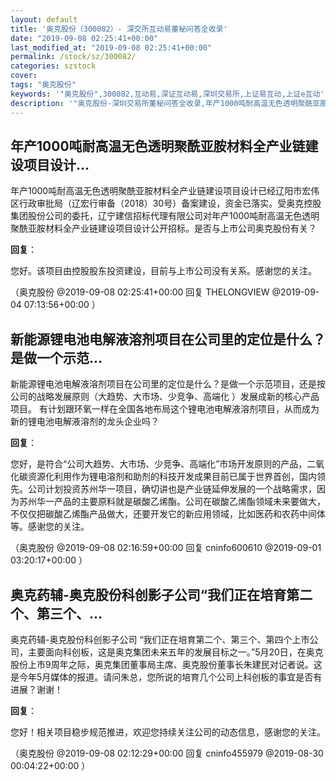 ```yaml
---
layout: default
title: '奥克股份（300082）- 深交所互动易董秘问答全收录'
date: "2019-09-08 02:25:41+00:00"
last_modified_at: "2019-09-08 02:25:41+00:00"
permalink: /stock/sz/300082/
categories: szstock
cover: 
tags: "奥克股份"
keywords: '"奥克股份",300082,互动易,深证互动易,深圳交易所,上证易互动,上证e互动'
description: '"奥克股份-深圳交易所董秘问答全收录,年产1000吨耐高温无色透明聚酰亚胺材料全产业链建设项目设计已经辽阳市宏伟区行政审批局（辽宏行审备（2018）30号）备案建设，资金已落实。受奥克控股集团股份公司的委托，辽宁建信招标代理有限公司对年产1000吨耐高温无色透明聚酰亚胺材料全产业链建设项目设计公开招标。是否与上市公司奥克股份有关？"'
---
```


## 年产1000吨耐高温无色透明聚酰亚胺材料全产业链建设项目设计...

年产1000吨耐高温无色透明聚酰亚胺材料全产业链建设项目设计已经辽阳市宏伟区行政审批局（辽宏行审备（2018）30号）备案建设，资金已落实。受奥克控股集团股份公司的委托，辽宁建信招标代理有限公司对年产1000吨耐高温无色透明聚酰亚胺材料全产业链建设项目设计公开招标。是否与上市公司奥克股份有关？

**回复**：

您好。该项目由控股股东投资建设，目前与上市公司没有关系。感谢您的关注。 

（奥克股份  @2019-09-08 02:25:41+00:00 回复 THELONGVIEW  @2019-09-04 07:13:56+00:00 ）

## 新能源锂电池电解液溶剂项目在公司里的定位是什么？是做一个示范...

新能源锂电池电解液溶剂项目在公司里的定位是什么？是做一个示范项目，还是按公司的战略发展原则（大趋势、大市场、少竞争、高端化 ）发展成新的核心产品项目。
有计划跟环氧一样在全国各地布局这个锂电池电解液溶剂项目，从而成为新的锂电池电解液溶剂的龙头企业吗？

**回复**：

您好，是符合“公司大趋势、大市场、少竞争、高端化”市场开发原则的产品，二氧化碳资源化利用作为锂电溶剂和助剂的科技开发成果目前已属于世界首创，国内领先。公司计划投资苏州华一项目，确切讲也是产业链延伸发展的一个战略需求，因为苏州华一产品的主要原料就是碳酸乙烯酯。公司在碳酸乙烯酯领域未来要做大，不仅仅把碳酸乙烯酯产品做大，还要开发它的新应用领域，比如医药和农药中间体等。感谢您的关注。 

（奥克股份  @2019-09-08 02:16:59+00:00 回复 cninfo600610  @2019-09-01 03:20:17+00:00 ）

## 奥克药辅-奥克股份科创影子公司“我们正在培育第二个、第三个、...

奥克药辅-奥克股份科创影子公司
“我们正在培育第二个、第三个、第四个上市公司，主要面向科创板，这是奥克集团未来五年的发展目标之一。”5月20日，在奥克股份上市9周年之际，奥克集团董事局主席、奥克股份董事长朱建民对记者说。这是今年5月媒体的报道。请问朱总，您所说的培育几个公司上科创板的事宜是否有进展？谢谢！

**回复**：

您好！相关项目稳步规范推进，欢迎您持续关注公司的动态信息，感谢您的关注。 

（奥克股份  @2019-09-08 02:12:29+00:00 回复 cninfo455979  @2019-08-30 00:04:22+00:00 ）

